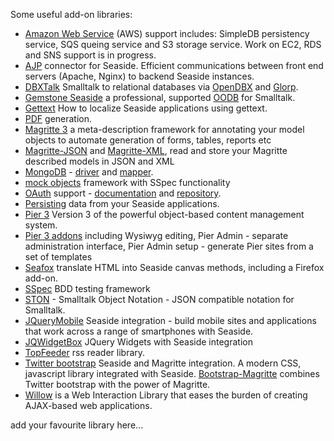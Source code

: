 Some useful add-on libraries:
  * [Amazon Web Service](http://blog.doit.st) (AWS) support includes: SimpleDB persistency service, SQS queing service and S3 storage service. Work on EC2, RDS and SNS support is in progress.
  * [AJP](http://www.squeaksource.com/ajp) connector for Seaside. Efficient communications between front end servers (Apache, Nginx) to backend Seaside instances.
  * [DBXTalk](http://dbxtalk.smallworks.com.ar) Smalltalk to relational databases via [OpenDBX](http://en.wikipedia.org/wiki/OpenDBX) and [Glorp](https://groups.google.com/forum/?fromgroups#!forum/glorp-group).
  * [Gemstone Seaside](http://code.google.com/p/glassdb/) a professional, supported [OODB](http://en.wikipedia.org/wiki/Object_database) for Smalltalk.
  * [Gettext](Gettext) How to localize Seaside applications using gettext.
  * [PDF](http://www.seaside.st/documentation/pdfs) generation.
  * [Magritte 3](http://source.lukas-renggli.ch/magritte3/) a meta-description framework for annotating your model objects to automate generation of forms, tables, reports etc
  * [Magritte-JSON](http://source.lukas-renggli.ch/magritte3addons/) and [Magritte-XML](http://source.lukas-renggli.ch/magritte3addons/), read and store your Magritte described models in JSON and XML
  * [MongoDB](http://www.mongodb.org) - [driver](http://squeaksource.com/MongoTalk/) and [mapper](http://smalltalkhub.com/#!/~estebanlm/Voyage).
  * [mock objects](http://www.squeaksource.com/Mocketry.html) framework with SSpec functionality
  * [OAuth](http://blog.doit.st/2011/02/15/cloudforksso-openid-and-oauth-support-for-smalltalk/) support - [documentation](http://blog.doit.st/2011/02/15/cloudforksso-openid-and-oauth-support-for-smalltalk/) and [repository](http://www.squeaksource.com/Cloudfork/).
  * [Persisting](http://www.seaside.st/documentation/persistence) data from your Seaside applications.
  * [Pier 3](http://source.lukas-renggli.ch/pier3/) Version 3 of the powerful object-based content management system.
  * [Pier 3 addons](http://source.lukas-renggli.ch/pier3addons/) including Wysiwyg editing, Pier Admin - separate administration interface, Pier Admin setup - generate Pier sites from a set of templates
  * [Seafox](http://seafox.seasidehosting.st) translate HTML into Seaside canvas methods, including a Firefox add-on.
  * [SSpec](http://www.squeaksource.com/SSpec.html) BDD testing framework
  * [STON](https://github.com/svenvc/ston) - Smalltalk Object Notation - JSON compatible notation for Smalltalk.
  * [JQueryMobile](http://jquerymobile.seasidehosting.st/) Seaside integration - build mobile sites and applications that work across a range of smartphones with Seaside.
  * [JQWidgetBox](http://www.squeaksource.com/JQueryWidgetBox/) JQuery Widgets with Seaside integration
  * [TopFeeder](http://ss3.gemstone.com/ss/TopFeeder) rss reader library.
  * [Twitter bootstrap](https://github.com/astares/Seaside-Bootstrap) Seaside and Magritte integration. A modern CSS, javascript library integrated with Seaside. [Bootstrap-Magritte](https://github.com/magritte-metamodel/Bootstrap-Magritte) combines Twitter bootstrap with the power of Magritte.
  * [Willow](https://github.com/ba-st/Willow) is a Web Interaction Library that eases the burden of creating AJAX-based web applications.

add your favourite library here...
